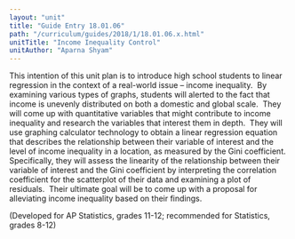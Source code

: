 ```yaml
---
layout: "unit"
title: "Guide Entry 18.01.06"
path: "/curriculum/guides/2018/1/18.01.06.x.html"
unitTitle: "Income Inequality Control"
unitAuthor: "Aparna Shyam"
---
```

<main>
 <p>
  This intention of this unit plan is to introduce high school students to linear regression in the context of a real-world issue – income inequality.  By examining various types of graphs, students will alerted to the fact that income is unevenly distributed on both a domestic and global scale.  They will come up with quantitative variables that might contribute to income inequality and research the variables that interest them in depth.  They will use graphing calculator technology to obtain a linear regression equation that describes the relationship between their variable of interest and the level of income inequality in a location, as measured by the Gini coefficient.  Specifically, they will assess the linearity of the relationship between their variable of interest and the Gini coefficient by interpreting the correlation coefficient for the scatterplot of their data and examining a plot of residuals.  Their ultimate goal will be to come up with a proposal for alleviating income inequality based on their findings.
 </p>
 <p>
  (Developed for AP Statistics, grades 11-12; recommended for Statistics, grades 8-12)
 </p>
</main>
